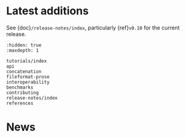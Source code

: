 ```{include} ../README.md
```

# Latest additions

See {doc}`/release-notes/index`,
particularly {ref}`v0.10` for the current release.

```{toctree}
:hidden: true
:maxdepth: 1

tutorials/index
api
concatenation
fileformat-prose
interoperability
benchmarks
contributing
release-notes/index
references
```

# News

```{include} news.md
```
